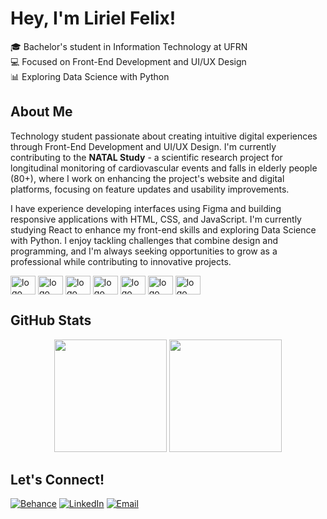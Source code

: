 # Hey, I'm Liriel Felix!

🎓 Bachelor's student in Information Technology at UFRN  
💻 Focused on Front-End Development and UI/UX Design  
📊 Exploring Data Science with Python  

## About Me

Technology student passionate about creating intuitive digital experiences through Front-End Development and UI/UX Design. I'm currently contributing to the **NATAL Study** - a scientific research project for longitudinal monitoring of cardiovascular events and falls in elderly people (80+), where I work on enhancing the project's website and digital platforms, focusing on feature updates and usability improvements.

I have experience developing interfaces using Figma and building responsive applications with HTML, CSS, and JavaScript. I'm currently studying React to enhance my front-end skills and exploring Data Science with Python. I enjoy tackling challenges that combine design and programming, and I'm always seeking opportunities to grow as a professional while contributing to innovative projects.

 <div style="display: inline-block">
  <img align="center" alt="logo Figma" height="30" width="40" src="https://cdn.jsdelivr.net/gh/devicons/devicon@latest/icons/figma/figma-original.svg" />
  <img align="center" alt="logo HTML" height="30" width="40" src="https://cdn.jsdelivr.net/gh/devicons/devicon@latest/icons/html5/html5-original.svg" />
  <img align="center" alt="logo CSS" height="30" width="40" src="https://cdn.jsdelivr.net/gh/devicons/devicon@latest/icons/css3/css3-original.svg" />
  <img align="center" alt="logo JavaScript" height="30" width="40" src="https://cdn.jsdelivr.net/gh/devicons/devicon@latest/icons/javascript/javascript-original.svg" />
  <img align="center" alt="logo React" height="30" width="40" src="https://cdn.jsdelivr.net/gh/devicons/devicon@latest/icons/react/react-original.svg" />
  <img align="center" alt="logo Java" height="30" width="40" src="https://cdn.jsdelivr.net/gh/devicons/devicon@latest/icons/java/java-original-wordmark.svg" />
  <img align="center" alt="logo Python" height="30" width="40" src="https://cdn.jsdelivr.net/gh/devicons/devicon@latest/icons/python/python-original.svg" />
</div>

## GitHub Stats

<div align="center">
  <img height="180em" src="https://github-readme-stats.vercel.app/api?username=Liriel-Felix&show_icons=true&theme=radical&include_all_commits=true&count_private=true"/>
  <img height="180em" src="https://github-readme-stats.vercel.app/api/top-langs/?username=Liriel-Felix&layout=compact&langs_count=8&theme=radical"/>
</div>

## Let's Connect!

[![Behance](https://img.shields.io/badge/Behance-Portfolio-1769FF?style=for-the-badge&logo=behance&logoColor=white)](https://www.behance.net/liriel-felix#)
[![LinkedIn](https://img.shields.io/badge/LinkedIn-Profile-0A66C2?style=for-the-badge&logo=linkedin)](https://www.linkedin.com/in/liriel-felix/)
[![Email](https://img.shields.io/badge/Email-Contact-D14836?style=for-the-badge&logo=gmail&logoColor=white)](mailto:liriel.felix.11c@ufrn.edu.br)
